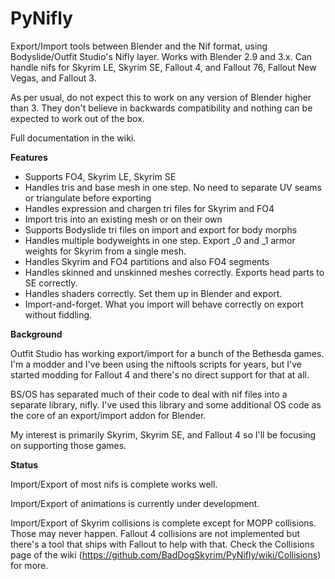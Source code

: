 # PyNifly
Export/Import tools between Blender and the Nif format, using Bodyslide/Outfit Studio's Nifly layer. Works with Blender 2.9 and 3.x. Can handle nifs for Skyrim LE, Skyrim SE, Fallout 4, and Fallout 76, Fallout New Vegas, and Fallout 3.

As per usual, do not expect this to work on any version of Blender higher than 3. They don't believe in backwards compatibility and nothing can be expected to work out of the box.

Full documentation in the wiki.

**Features**

* Supports FO4, Skyrim LE, Skyrim SE
* Handles tris and base mesh in one step. No need to separate UV seams or triangulate before exporting
* Handles expression and chargen tri files for Skyrim and FO4
* Import tris into an existing mesh or on their own
* Supports Bodyslide tri files on import and export for body morphs
* Handles multiple bodyweights in one step. Export _0 and _1 armor weights for Skyrim from a single mesh.
* Handles Skyrim and FO4 partitions and also FO4 segments
* Handles skinned and unskinned meshes correctly. Exports head parts to SE correctly.
* Handles shaders correctly. Set them up in Blender and export.
* Import-and-forget. What you import will behave correctly on export without fiddling.

**Background**

Outfit Studio has working export/import for a bunch of the Bethesda games. I'm a modder and I've been using the niftools scripts for years, but I've started modding for Fallout 4 and there's no direct support for that at all.

BS/OS has separated much of their code to deal with nif files into a separate library, nifly. I've used this library and some additional OS code as the core of an export/import addon for Blender. 

My interest is primarily Skyrim, Skyrim SE, and Fallout 4 so I'll be focusing on supporting those games. 

**Status**

Import/Export of most nifs is complete works well. 

Import/Export of animations is currently under development.

Import/Export of Skyrim collisions is complete except for MOPP collisions. Those may never happen. Fallout 4 collisions are not implemented but there's a tool that ships with Fallout to help with that. Check the Collisions page of the wiki (https://github.com/BadDogSkyrim/PyNifly/wiki/Collisions) for more.
